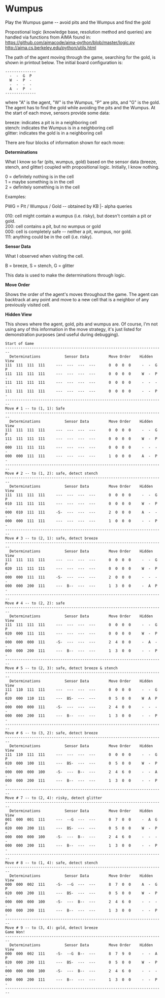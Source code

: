 # Wumpus
Play the Wumpus game -- avoid pits and the Wumpus and find the gold

Propostional logic (knowledge base, resolution method and queries) are handled via functions from AIMA found in:<br />
https://github.com/aimacode/aima-python/blob/master/logic.py<br />
http://aima.cs.berkeley.edu/python/utils.html

The path of the agent moving through the game, searching for the gold, is shown in printout below. The initial board configuration is:

```
--------------
  -  -  G  P 
  W  -  P  - 
  -  -  -  - 
  A  -  P  - 
--------------
```
where "A" is the agent, "W" is the Wumpus, "P" are pits, and "G" is the gold. The agent has to find the gold while avoiding the pits and the Wumpus. At the start of each move, sensors provide some data:<br />

breeze:  indicates a pit is in a neighboring cell<br />
stench:  indicates the Wumpus is in a neighboring cell<br />
glitter: indicates the gold is in a neighboring cell<br />

There are four blocks of information shown for each move:

**Determinations**

What I know so far (pits, wumpus, gold) based on the sensor data (breeze, stench, and glitter) coupled with propositional logic. Initially, I know nothing.

0 = definitely nothing is in the cell<br />
1 = maybe something is in the cell<br />
2 = definitely something is in the cell<br />

Examples:

PWG = Pit / Wumpus / Gold -- obtained by  KB |- alpha queries

010: cell might contain a wumpus (i.e. risky),
     but doesn't contain a pit or gold.<br />
200: cell contains a pit, but no wumpus or gold<br />
000: cell is completely safe -- neither a pit, wumpus, nor gold.<br />
111: anything could be in the cell (i.e. risky).<br />

**Sensor Data**

What I observed when visiting the cell.<br />

B = breeze, S = stench, G = glitter<br />

This data is used to make the determinations through logic.

**Move Order**

Shows the order of the agent's moves throughout the game. The agent can backtrack at any point and move to a new cell that is a neighbor of any previously visited cell.

**Hidden View**

This shows where the agent, gold, pits and wumpus are. Of course, I'm not using any of this information in the move strategy, it's just listed for demonstration purposes (and useful during debugging).

```
Start of Game
------------------------------------------------------------------------
  Determinations           Sensor Data         Move Order    Hidden View
111  111  111  111     ---  ---  ---  ---      0  0  0  0     -  -  G  P 
111  111  111  111     ---  ---  ---  ---      0  0  0  0     W  -  P  - 
111  111  111  111     ---  ---  ---  ---      0  0  0  0     -  -  -  - 
111  111  111  111     ---  ---  ---  ---      0  0  0  0     -  -  P  - 
------------------------------------------------------------------------
Move # 1 -- to (1, 1): Safe
------------------------------------------------------------------------
  Determinations           Sensor Data         Move Order    Hidden View
111  111  111  111     ---  ---  ---  ---      0  0  0  0     -  -  G  P 
111  111  111  111     ---  ---  ---  ---      0  0  0  0     W  -  P  - 
000  111  111  111     ---  ---  ---  ---      0  0  0  0     -  -  -  - 
000  000  111  111     ---  ---  ---  ---      1  0  0  0     A  -  P  - 
------------------------------------------------------------------------
Move # 2 -- to (1, 2): safe, detect stench
------------------------------------------------------------------------
  Determinations           Sensor Data         Move Order    Hidden View
111  111  111  111     ---  ---  ---  ---      0  0  0  0     -  -  G  P 
010  111  111  111     ---  ---  ---  ---      0  0  0  0     W  -  P  - 
000  010  111  111     -S-  ---  ---  ---      2  0  0  0     A  -  -  - 
000  000  111  111     ---  ---  ---  ---      1  0  0  0     -  -  P  - 
------------------------------------------------------------------------
Move # 3 -- to (2, 1): safe, detect breeze
------------------------------------------------------------------------
  Determinations           Sensor Data         Move Order    Hidden View
111  111  111  111     ---  ---  ---  ---      0  0  0  0     -  -  G  P 
020  111  111  111     ---  ---  ---  ---      0  0  0  0     W  -  P  - 
000  000  111  111     -S-  ---  ---  ---      2  0  0  0     -  -  -  - 
000  000  200  111     ---  B--  ---  ---      1  3  0  0     -  A  P  - 
------------------------------------------------------------------------
Move # 4 -- to (2, 2): safe
------------------------------------------------------------------------
  Determinations           Sensor Data         Move Order    Hidden View
111  111  111  111     ---  ---  ---  ---      0  0  0  0     -  -  G  P 
020  000  111  111     ---  ---  ---  ---      0  0  0  0     W  -  P  - 
000  000  000  111     -S-  ---  ---  ---      2  4  0  0     -  A  -  - 
000  000  200  111     ---  B--  ---  ---      1  3  0  0     -  -  P  - 
------------------------------------------------------------------------
Move # 5 -- to (2, 3): safe, detect breeze & stench
------------------------------------------------------------------------
  Determinations           Sensor Data         Move Order    Hidden View
111  110  111  111     ---  ---  ---  ---      0  0  0  0     -  -  G  P 
020  000  110  111     ---  BS-  ---  ---      0  5  0  0     W  A  P  - 
000  000  000  111     -S-  ---  ---  ---      2  4  0  0     -  -  -  - 
000  000  200  111     ---  B--  ---  ---      1  3  0  0     -  -  P  - 
------------------------------------------------------------------------
Move # 6 -- to (3, 2): safe, detect breeze
------------------------------------------------------------------------
  Determinations           Sensor Data         Move Order    Hidden View
111  110  111  111     ---  ---  ---  ---      0  0  0  0     -  -  G  P 
020  000  100  111     ---  BS-  ---  ---      0  5  0  0     W  -  P  - 
000  000  000  100     -S-  ---  B--  ---      2  4  6  0     -  -  A  - 
000  000  200  111     ---  B--  ---  ---      1  3  0  0     -  -  P  - 
------------------------------------------------------------------------
Move # 7 -- to (2, 4): risky, detect glitter
------------------------------------------------------------------------
  Determinations           Sensor Data         Move Order    Hidden View
001  000  001  111     ---  --G  ---  ---      0  7  0  0     -  A  G  P 
020  000  200  111     ---  BS-  ---  ---      0  5  0  0     W  -  P  - 
000  000  000  100     -S-  ---  B--  ---      2  4  6  0     -  -  -  - 
000  000  200  111     ---  B--  ---  ---      1  3  0  0     -  -  P  - 
------------------------------------------------------------------------
Move # 8 -- to (1, 4): safe, detect stench
------------------------------------------------------------------------
  Determinations           Sensor Data         Move Order    Hidden View
000  000  002  111     -S-  --G  ---  ---      8  7  0  0     A  -  G  P 
020  000  200  111     ---  BS-  ---  ---      0  5  0  0     W  -  P  - 
000  000  000  100     -S-  ---  B--  ---      2  4  6  0     -  -  -  - 
000  000  200  111     ---  B--  ---  ---      1  3  0  0     -  -  P  - 
------------------------------------------------------------------------
Move # 9 -- to (3, 4): gold, detect breeze
Game Won!
------------------------------------------------------------------------
  Determinations           Sensor Data         Move Order    Hidden View
000  000  002  111     -S-  --G  B--  ---      8  7  9  0     -  -  A  P 
020  000  200  111     ---  BS-  ---  ---      0  5  0  0     W  -  P  - 
000  000  000  100     -S-  ---  B--  ---      2  4  6  0     -  -  -  - 
000  000  200  111     ---  B--  ---  ---      1  3  0  0     -  -  P  - 
------------------------------------------------------------------------
```
